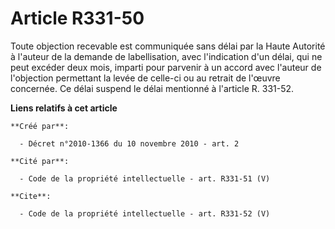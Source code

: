 # Article R331-50

Toute objection recevable est communiquée sans délai par la Haute Autorité à l'auteur de la demande de labellisation, avec
l'indication d'un délai, qui ne peut excéder deux mois, imparti pour parvenir à un accord avec l'auteur de l'objection
permettant la levée de celle-ci ou au retrait de l'œuvre concernée. Ce délai suspend le délai mentionné à l'article R.
331-52.

**Liens relatifs à cet article**

	**Créé par**:

	  - Décret n°2010-1366 du 10 novembre 2010 - art. 2

	**Cité par**:

	  - Code de la propriété intellectuelle - art. R331-51 (V)

	**Cite**:

	  - Code de la propriété intellectuelle - art. R331-52 (V)
